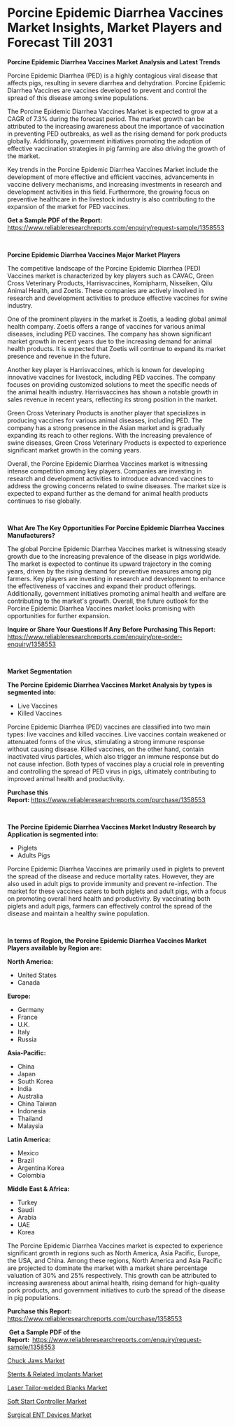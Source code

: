 <p><h1>Porcine Epidemic Diarrhea Vaccines Market Insights, Market Players and Forecast Till 2031</h1></p><p><strong>Porcine Epidemic Diarrhea Vaccines Market Analysis and Latest Trends</strong></p>
<p><p>Porcine Epidemic Diarrhea (PED) is a highly contagious viral disease that affects pigs, resulting in severe diarrhea and dehydration. Porcine Epidemic Diarrhea Vaccines are vaccines developed to prevent and control the spread of this disease among swine populations.</p><p>The Porcine Epidemic Diarrhea Vaccines Market is expected to grow at a CAGR of 7.3% during the forecast period. The market growth can be attributed to the increasing awareness about the importance of vaccination in preventing PED outbreaks, as well as the rising demand for pork products globally. Additionally, government initiatives promoting the adoption of effective vaccination strategies in pig farming are also driving the growth of the market.</p><p>Key trends in the Porcine Epidemic Diarrhea Vaccines Market include the development of more effective and efficient vaccines, advancements in vaccine delivery mechanisms, and increasing investments in research and development activities in this field. Furthermore, the growing focus on preventive healthcare in the livestock industry is also contributing to the expansion of the market for PED vaccines.</p></p>
<p><strong>Get a Sample PDF of the Report:&nbsp;</strong> <a href="https://www.reliableresearchreports.com/enquiry/request-sample/1358553">https://www.reliableresearchreports.com/enquiry/request-sample/1358553</a></p>
<p>&nbsp;</p>
<p><strong>Porcine Epidemic Diarrhea Vaccines Major Market Players</strong></p>
<p><p>The competitive landscape of the Porcine Epidemic Diarrhea (PED) Vaccines market is characterized by key players such as CAVAC, Green Cross Veterinary Products, Harrisvaccines, Komipharm, Nisseiken, Qilu Animal Health, and Zoetis. These companies are actively involved in research and development activities to produce effective vaccines for swine industry.</p><p>One of the prominent players in the market is Zoetis, a leading global animal health company. Zoetis offers a range of vaccines for various animal diseases, including PED vaccines. The company has shown significant market growth in recent years due to the increasing demand for animal health products. It is expected that Zoetis will continue to expand its market presence and revenue in the future.</p><p>Another key player is Harrisvaccines, which is known for developing innovative vaccines for livestock, including PED vaccines. The company focuses on providing customized solutions to meet the specific needs of the animal health industry. Harrisvaccines has shown a notable growth in sales revenue in recent years, reflecting its strong position in the market.</p><p>Green Cross Veterinary Products is another player that specializes in producing vaccines for various animal diseases, including PED. The company has a strong presence in the Asian market and is gradually expanding its reach to other regions. With the increasing prevalence of swine diseases, Green Cross Veterinary Products is expected to experience significant market growth in the coming years.</p><p>Overall, the Porcine Epidemic Diarrhea Vaccines market is witnessing intense competition among key players. Companies are investing in research and development activities to introduce advanced vaccines to address the growing concerns related to swine diseases. The market size is expected to expand further as the demand for animal health products continues to rise globally.</p></p>
<p>&nbsp;</p>
<p><strong>What Are The Key Opportunities For Porcine Epidemic Diarrhea Vaccines Manufacturers?</strong></p>
<p><p>The global Porcine Epidemic Diarrhea Vaccines market is witnessing steady growth due to the increasing prevalence of the disease in pigs worldwide. The market is expected to continue its upward trajectory in the coming years, driven by the rising demand for preventive measures among pig farmers. Key players are investing in research and development to enhance the effectiveness of vaccines and expand their product offerings. Additionally, government initiatives promoting animal health and welfare are contributing to the market's growth. Overall, the future outlook for the Porcine Epidemic Diarrhea Vaccines market looks promising with opportunities for further expansion.</p></p>
<p><strong>Inquire or Share Your Questions If Any Before Purchasing This Report:</strong> <a href="https://www.reliableresearchreports.com/enquiry/pre-order-enquiry/1358553">https://www.reliableresearchreports.com/enquiry/pre-order-enquiry/1358553</a></p>
<p>&nbsp;</p>
<p><strong>Market Segmentation</strong></p>
<p><strong>The Porcine Epidemic Diarrhea Vaccines Market Analysis by types is segmented into:</strong></p>
<p><ul><li>Live Vaccines</li><li>Killed Vaccines</li></ul></p>
<p><p>Porcine Epidemic Diarrhea (PED) vaccines are classified into two main types: live vaccines and killed vaccines. Live vaccines contain weakened or attenuated forms of the virus, stimulating a strong immune response without causing disease. Killed vaccines, on the other hand, contain inactivated virus particles, which also trigger an immune response but do not cause infection. Both types of vaccines play a crucial role in preventing and controlling the spread of PED virus in pigs, ultimately contributing to improved animal health and productivity.</p></p>
<p><strong>Purchase this Report:&nbsp;</strong><a href="https://www.reliableresearchreports.com/purchase/1358553">https://www.reliableresearchreports.com/purchase/1358553</a></p>
<p>&nbsp;</p>
<p><strong>The Porcine Epidemic Diarrhea Vaccines Market Industry Research by Application is segmented into:</strong></p>
<p><ul><li>Piglets</li><li>Adults Pigs</li></ul></p>
<p><p>Porcine Epidemic Diarrhea Vaccines are primarily used in piglets to prevent the spread of the disease and reduce mortality rates. However, they are also used in adult pigs to provide immunity and prevent re-infection. The market for these vaccines caters to both piglets and adult pigs, with a focus on promoting overall herd health and productivity. By vaccinating both piglets and adult pigs, farmers can effectively control the spread of the disease and maintain a healthy swine population.</p></p>
<p>&nbsp;</p>
<p><strong>In terms of Region, the Porcine Epidemic Diarrhea Vaccines Market Players available by Region are:</strong></p>
<p>
    <p> <strong> North America: </strong>
        <ul>
            <li>United States</li>
            <li>Canada</li>
        </ul>
        </p> 
    <p> <strong> Europe: </strong>
        <ul>
            <li>Germany</li>
            <li>France</li>
            <li>U.K.</li>
            <li>Italy</li>
            <li>Russia</li>
        </ul>
        </p> 
    <p> <strong> Asia-Pacific: </strong>
        <ul>
            <li>China</li>
            <li>Japan</li>
            <li>South Korea</li>
            <li>India</li>
            <li>Australia</li>
            <li>China Taiwan</li>
            <li>Indonesia</li>
            <li>Thailand</li>
            <li>Malaysia</li>
        </ul>
        </p> 
    <p> <strong> Latin America: </strong>
        <ul>
            <li>Mexico</li>
            <li>Brazil</li>
            <li>Argentina Korea</li>
            <li>Colombia</li>
        </ul>
        </p> 
    <p> <strong> Middle East & Africa: </strong>
        <ul>
            <li>Turkey</li>
            <li>Saudi</li>
            <li>Arabia</li>
            <li>UAE</li>
            <li>Korea</li>
        </ul>
    </p>
    </p>
<p><p>The Porcine Epidemic Diarrhea Vaccines market is expected to experience significant growth in regions such as North America, Asia Pacific, Europe, the USA, and China. Among these regions, North America and Asia Pacific are projected to dominate the market with a market share percentage valuation of 30% and 25% respectively. This growth can be attributed to increasing awareness about animal health, rising demand for high-quality pork products, and government initiatives to curb the spread of the disease in pig populations.</p></p>
<p><strong>Purchase this Report: </strong><a href="https://www.reliableresearchreports.com/purchase/1358553">https://www.reliableresearchreports.com/purchase/1358553</a></p>
<p>&nbsp;<strong>Get a Sample PDF of the Report:&nbsp;&nbsp;</strong><a href="https://www.reliableresearchreports.com/enquiry/request-sample/1358553">https://www.reliableresearchreports.com/enquiry/request-sample/1358553</a></p>
<p><strong></strong></p>
<p><p><a href="https://issuu.com/reportprime-2/docs/chuck-jaws-market-size-2030.pptx">Chuck Jaws Market</a></p><p><a href="https://github.com/aashishrp/Market-Research-Report-List-2/blob/main/stents-related-implants-market.md">Stents & Related Implants Market</a></p><p><a href="https://issuu.com/reportprime-2/docs/laser-tailor-welded-blanks-market-size-2030.pptx">Laser Tailor-welded Blanks Market</a></p><p><a href="https://medium.com/@bobbyreynolds76g/soft-start-controller-market-the-key-to-successful-business-strategy-forecast-till-2031-bc4f8ec3154f">Soft Start Controller Market</a></p><p><a href="https://github.com/ashepherd82/Market-Research-Report-List-3/blob/main/surgical-ent-devices-market.md">Surgical ENT Devices Market</a></p></p>